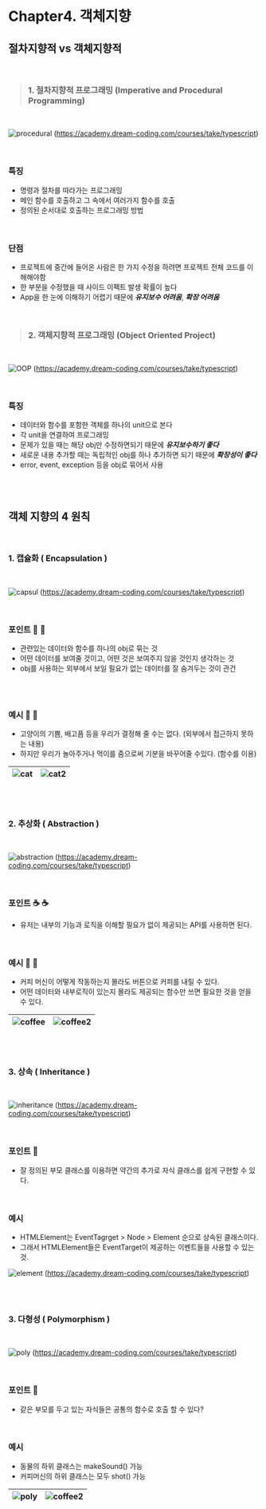 # Chapter4. 객체지향

## 절차지향적 vs 객체지향적

<br />

> ### 1. 절차지향적 프로그래밍 (Imperative and Procedural Programming)

<br />

![procedural](../../public/2.OOP/procedural_dreamcoding.png)
(https://academy.dream-coding.com/courses/take/typescript)

<br />

### 특징

- 명령과 절차를 따라가는 프로그래밍
- 메인 함수를 호출하고 그 속에서 여러가지 함수를 호출
- 정의된 순서대로 호출하는 프로그래밍 방법

<br />

### 단점

- 프로젝트에 중간에 들어온 사람은 한 가지 수정을 하려면 프로젝트 전체 코드를 이해해야함
- 한 부분을 수정했을 때 사이드 이펙트 발생 확률이 높다
- App을 한 눈에 이해하기 어렵기 때문에 **_유지보수 어려움_**, **_확장 어려움_**

<br />

> ### 2. 객체지향적 프로그래밍 (Object Oriented Project)

<br />

![OOP](../../public/2.OOP/OOP_dreamcoding.png)
(https://academy.dream-coding.com/courses/take/typescript)

<br />

### 특징

- 데이터와 함수를 포함한 객체를 하나의 unit으로 본다
- 각 unit을 연결하여 프로그래밍
- 문제가 있을 때는 해당 obj만 수정하면되기 때문에 **_유지보수하기 좋다_**
- 새로운 내용 추가할 때는 독립적인 obj를 하나 추가하면 되기 때문에 **_확장성이 좋다_**
- error, event, exception 등을 obj로 묶어서 사용

<br />
<br />

## 객체 지향의 4 원칙

<br />

### 1. 캡슐화 ( Encapsulation )

<br />

![capsul](../../public/2.OOP/capsul_dreamcoding.png)
(https://academy.dream-coding.com/courses/take/typescript)

<br />

### 포인트 🧶 🧶

- 관련있는 데이터와 함수를 하나의 obj로 묶는 것
- 어떤 데이터를 보여줄 것이고, 어떤 것은 보여주지 않을 것인지 생각하는 것
- obj를 사용하는 외부에서 보일 필요가 없는 데이터를 잘 숨겨두는 것이 관건

<br />
<br />

### 예시 🧶 🧶

- 고양이의 기쁨, 배고픔 등을 우리가 결정해 줄 수는 없다. (외부에서 접근하지 못하는 내용)
- 하지만 우리가 놀아주거나 먹이를 줌으로써 기분을 바꾸어줄 수있다. (함수를 이용)

| ![cat](../../public/2.OOP/encapsul_cat_dreamcoding.png) | ![cat2](../../public/2.OOP/encapsul_cat2_dreamcoding.png) |
| ------------------------------------------------------- | --------------------------------------------------------- |

<br />
<br />

### 2. 추상화 ( Abstraction )

<br />

![abstraction](../../public/2.OOP/abstraction_dreamcoding.png)
(https://academy.dream-coding.com/courses/take/typescript)

<br />

### 포인트 ☕️ ☕️

- 유저는 내부의 기능과 로직을 이해할 필요가 없이 제공되는 API를 사용하면 된다.

<br />

### 예시 🧶 🧶

- 커피 머신이 어떻게 작동하는지 몰라도 버튼으로 커피를 내릴 수 있다.
- 어떤 데이터와 내부로직이 있는지 몰라도 제공되는 함수만 쓰면 필요한 것을 얻을 수 있다.

| ![coffee](../../public/2.OOP/coffee_dreamcoding.png) | ![coffee2](../../public/2.OOP/coffee2_dreamcoding.png) |
| ---------------------------------------------------- | ------------------------------------------------------ |

<br />
<br />

### 3. 상속 ( Inheritance )

<br />

![inheritance](../../public/2.OOP/inheritance_dreamcoding.png)
(https://academy.dream-coding.com/courses/take/typescript)

<br />

### 포인트 🦋

- 잘 정의된 부모 클래스를 이용하면 약간의 추가로 자식 클래스를 쉽게 구현할 수 있다.

<br />

### 예시

- HTMLElement는 EventTagrget > Node > Element 순으로 상속된 클래스이다.
- 그래서 HTMLElement들은 EventTarget이 제공하는 이벤트들을 사용할 수 있는 것.

![element](../../public/2.OOP/element_dreamcoding.png)
(https://academy.dream-coding.com/courses/take/typescript)

<br />
<br />

### 3. 다형성 ( Polymorphism )

<br />

![poly](../../public/2.OOP/poly_dreamcoding.png)
(https://academy.dream-coding.com/courses/take/typescript)

<br />

### 포인트 🦋

- 같은 부모를 두고 있는 자식들은 공통의 함수로 호출 할 수 있다?

<br />

### 예시

- 동물의 하위 클래스는 makeSound() 가능
- 커피머신의 하위 클래스는 모두 shot() 가능

| ![poly](../../public/2.OOP/poly2_dreamcoding.png) | ![coffee2](../../public/2.OOP/poly1_dreamcoding.png) |
| ------------------------------------------------- | ---------------------------------------------------- |
